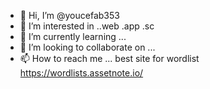 - 👋 Hi, I’m @youcefab353
- 👀 I’m interested in ..web .app .sc
- 🌱 I’m currently learning ...
- 💞️ I’m looking to collaborate on ...
- 📫 How to reach me ...
best site for wordlist https://wordlists.assetnote.io/
<!---
youcefab353/youcefab353 is a ✨ special ✨ repository because its `README.md` (this file) appears on your GitHub profile.
You can click the Preview link to take a look at your changes.
--->
